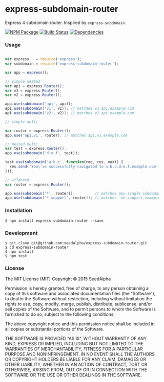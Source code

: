 # express-subdomain-router

Express 4 subdomain router. Inspired by `express-subdomain`.

[![NPM Package](https://img.shields.io/npm/v/express-subdomain-router.svg?style=flat)](https://www.npmjs.org/package/express-subdomain-router)
[![Build Status](https://travis-ci.org/seedalpha/express-subdomain-router.svg?branch=master)](https://travis-ci.org/seedalpha/express-subdomain-router/branches)
[![Dependencies](https://david-dm.org/seedalpha/express-subdomain-router.svg)](https://david-dm.org/seedalpha/express-subdomain-router)

### Usage

```javascript

var express   = require('express');
var subdomain = require('express-subdomain-router');

var app = express();

// simple nested
var api = express.Router();
var v1 = express.Router();
var v2 = express.Router();

app.use(subdomain('api', api));
api.use(subdomain('v1', v1)); // matches v1.api.example.com
api.use(subdomain('v2', v2)); // matches v2.api.example.com

// simple multi

var router = express.Router();
app.use('api.v1', router); // matches api.v1.example.com

// nested multi
var test = express.Router();
app.use(subdomain('d.e.f', test));

test.use(subdomain('a.b.c', function(req, res, next) {
  res.send('You\'ve successfully navigated to a.b.c.d.e.f.example.com');
}));

// wildcard
var router = express.Router();

app.use(subdomain('*', router));         // matches any single subdomain will do
app.use(subdomain('*.support', router)); // matches `en.support.example.com`, `ru.support.example.com`, etc.

```

### Installation

    $ npm install express-subdomain-router --save

### Development

    $ git clone git@github.com:seedalpha/express-subdomain-router.git
    $ cd express-subdomain-router
    $ npm install
    $ npm test

### License

The MIT License (MIT)
Copyright © 2015 SeedAlpha

Permission is hereby granted, free of charge, to any person obtaining a copy of this software and associated documentation files (the “Software”), to deal in the Software without restriction, including without limitation the rights to use, copy, modify, merge, publish, distribute, sublicense, and/or sell copies of the Software, and to permit persons to whom the Software is furnished to do so, subject to the following conditions:

The above copyright notice and this permission notice shall be included in all copies or substantial portions of the Software.

THE SOFTWARE IS PROVIDED “AS IS”, WITHOUT WARRANTY OF ANY KIND, EXPRESS OR IMPLIED, INCLUDING BUT NOT LIMITED TO THE WARRANTIES OF MERCHANTABILITY, FITNESS FOR A PARTICULAR PURPOSE AND NONINFRINGEMENT. IN NO EVENT SHALL THE AUTHORS OR COPYRIGHT HOLDERS BE LIABLE FOR ANY CLAIM, DAMAGES OR OTHER LIABILITY, WHETHER IN AN ACTION OF CONTRACT, TORT OR OTHERWISE, ARISING FROM, OUT OF OR IN CONNECTION WITH THE SOFTWARE OR THE USE OR OTHER DEALINGS IN THE SOFTWARE.